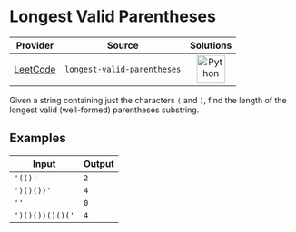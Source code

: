 # Longest Valid Parentheses

<!-- INFO TABLE BEGIN -->

| Provider                                        | Source                                                                                 | Solutions                                                                                                                                        |
| :---------------------------------------------: | :------------------------------------------------------------------------------------: | :----------------------------------------------------------------------------------------------------------------------------------------------: |
| [LeetCode](../../../docs/providers/LeetCode.md) | [`longest-valid-parentheses`](https://leetcode.com/problems/longest-valid-parentheses) | [<img src="https://res.cloudinary.com/rascaltwo/image/upload/v1631924087/python_xzdlti.svg" alt="Python" title="Python" width="50" />](solve.py) |

<!-- INFO TABLE END -->

Given a string containing just the characters `(` and `)`, find the length of the longest valid (well-formed) parentheses substring.

## Examples

| Input           | Output |
| --------------- | ------ |
| `'(()'`         | `2`    |
| `')()())'`      | `4`    |
| `''`            | `0`    |
| `')()())()()('` | `4`    |

